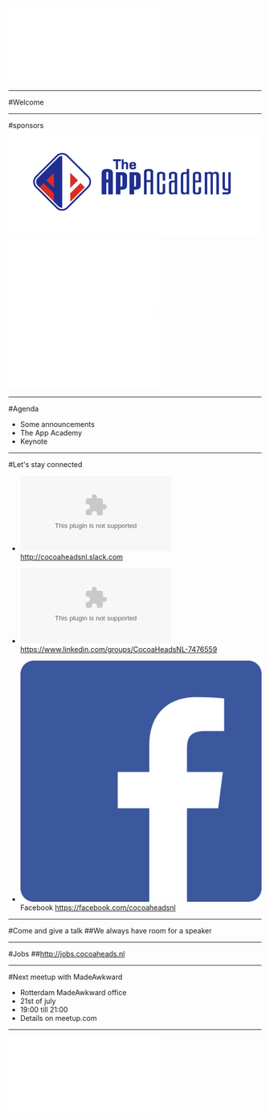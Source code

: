 ![fit](../CocoaHeadsNL.pdf)

---

#Welcome

---

#sponsors
![inline 100%](TheAppAcademy.png)
![inline fit left](../egeniq.pdf) ![inline fit right](../xebia.pdf)

---

#Agenda
- Some announcements
- The App Academy
- Keynote

---

#Let's stay connected
- ![inline](../slack_cmyk.eps)
http://cocoaheadsnl.slack.com

- ![inline](../LinkedIn_logo.eps)
https://www.linkedin.com/groups/CocoaHeadsNL-7476559

- ![inline](../Facebook_logo.png) Facebook
https://facebook.com/cocoaheadsnl

---

#Come and give a talk
##We always have room for a speaker

---

#Jobs
##http://jobs.cocoaheads.nl

---

#Next meetup with MadeAwkward
- Rotterdam MadeAwkward office
- 21st of july
- 19:00 till 21:00
- Details on meetup.com

---

![fit](../CocoaHeadsNL.pdf)
